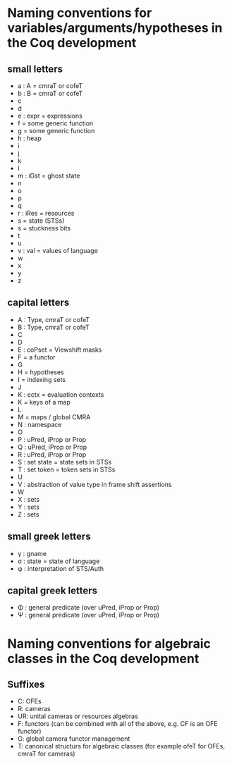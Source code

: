 # Naming conventions for variables/arguments/hypotheses in the Coq development

## small letters

* a : A = cmraT or cofeT
* b : B = cmraT or cofeT
* c
* d
* e : expr = expressions
* f = some generic function
* g = some generic function
* h : heap
* i
* j
* k
* l
* m : iGst = ghost state
* n
* o
* p
* q
* r : iRes = resources
* s = state (STSs)
* s = stuckness bits
* t
* u
* v : val = values of language
* w
* x
* y
* z 

## capital letters

* A : Type, cmraT or cofeT
* B : Type, cmraT or cofeT
* C
* D   
* E : coPset = Viewshift masks
* F = a functor
* G
* H = hypotheses
* I = indexing sets
* J
* K : ectx = evaluation contexts
* K = keys of a map
* L
* M = maps / global CMRA
* N : namespace
* O 
* P : uPred, iProp or Prop
* Q : uPred, iProp or Prop
* R : uPred, iProp or Prop
* S : set state = state sets in STSs
* T : set token = token sets in STSs
* U
* V : abstraction of value type in frame shift assertions
* W
* X : sets
* Y : sets
* Z : sets

## small greek letters

* γ : gname
* σ : state = state of language
* φ : interpretation of STS/Auth

## capital greek letters

* Φ : general predicate (over uPred, iProp or Prop)
* Ψ : general predicate (over uPred, iProp or Prop)

# Naming conventions for algebraic classes in the Coq development

## Suffixes

* C: OFEs
* R: cameras
* UR: unital cameras or resources algebras
* F: functors (can be combined with all of the above, e.g. CF is an OFE functor)
* G: global camera functor management
* T: canonical structurs for algebraic classes (for example ofeT for OFEs, cmraT for cameras)
